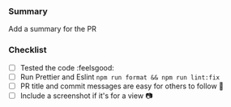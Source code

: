 ### Summary

Add a summary for the PR

### Checklist

- [ ] Tested the code :feelsgood:
- [ ] Run Prettier and Eslint `npm run format && npm run lint:fix`
- [ ] PR title and commit messages are easy for others to follow :doughnut:
- [ ] Include a screenshot if it's for a view :camera: